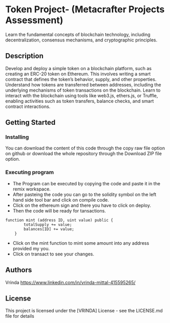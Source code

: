 # Token Project- (Metacrafter Projects Assessment)

Learn the fundamental concepts of blockchain technology, including decentralization, consensus mechanisms, and cryptographic principles.

## Description

Develop and deploy a simple token on a blockchain platform, such as creating an ERC-20 token on Ethereum. This involves writing a smart contract that defines the token’s behavior, supply, and other properties. Understand how tokens are transferred between addresses, including the underlying mechanisms of token transactions on the blockchain. Learn to interact with the blockchain using tools like web3.js, ethers.js, or Truffle, enabling activities such as token transfers, balance checks, and smart contract interactions.

## Getting Started

### Installing

You can download the content of this code through the copy raw file option on github or download the whole repository through the Download ZIP file option.

### Executing program

* The Program can be executed by copying the code and paste it in the remix workspace.
* After pasteing the code you can go to the solidity symbol on the left hand side tool bar and click on compile code.
* Click on the ethereum sign and there you have to click on deploy.
* Then the code will be ready for tansactions.
```
function mint (address ID, uint value) public {
        totalSupply += value;
        balances[ID] += value;
    }
```
* Click on the mint function to mint some amount into any address provided my you.
* Click on transact to see your changes.

## Authors

Vrinda
https://www.linkedin.com/in/vrinda-mittal-415595265/

## License

This project is licensed under the [VRINDA] License - see the LICENSE.md file for details 
